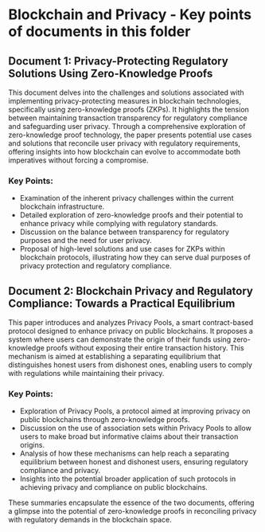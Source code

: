 # Blockchain and Privacy - Key points of documents in this folder

## Document 1: Privacy-Protecting Regulatory Solutions Using Zero-Knowledge Proofs

This document delves into the challenges and solutions associated with implementing privacy-protecting measures in blockchain technologies, specifically using zero-knowledge proofs (ZKPs). It highlights the tension between maintaining transaction transparency for regulatory compliance and safeguarding user privacy. Through a comprehensive exploration of zero-knowledge proof technology, the paper presents potential use cases and solutions that reconcile user privacy with regulatory requirements, offering insights into how blockchain can evolve to accommodate both imperatives without forcing a compromise.

### Key Points:

- Examination of the inherent privacy challenges within the current blockchain infrastructure.
- Detailed exploration of zero-knowledge proofs and their potential to enhance privacy while complying with regulatory standards.
- Discussion on the balance between transparency for regulatory purposes and the need for user privacy.
- Proposal of high-level solutions and use cases for ZKPs within blockchain protocols, illustrating how they can serve dual purposes of privacy protection and regulatory compliance.

## Document 2: Blockchain Privacy and Regulatory Compliance: Towards a Practical Equilibrium

This paper introduces and analyzes Privacy Pools, a smart contract-based protocol designed to enhance privacy on public blockchains. It proposes a system where users can demonstrate the origin of their funds using zero-knowledge proofs without exposing their entire transaction history. This mechanism is aimed at establishing a separating equilibrium that distinguishes honest users from dishonest ones, enabling users to comply with regulations while maintaining their privacy.

### Key Points:

- Exploration of Privacy Pools, a protocol aimed at improving privacy on public blockchains through zero-knowledge proofs.
- Discussion on the use of association sets within Privacy Pools to allow users to make broad but informative claims about their transaction origins.
- Analysis of how these mechanisms can help reach a separating equilibrium between honest and dishonest users, ensuring regulatory compliance and privacy.
- Insights into the potential broader application of such protocols in achieving privacy and compliance on public blockchains.

These summaries encapsulate the essence of the two documents, offering a glimpse into the potential of zero-knowledge proofs in reconciling privacy with regulatory demands in the blockchain space.

